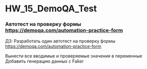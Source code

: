# HW_15_DemoQA_Test
### Автотест на проверку формы https://demoqa.com/automation-practice-form
ДЗ: Разработать один автотест на проверку формы https://demoqa.com/automation-practice-form

Вынести все вводимые и проверяемые значения в переменные
Добавить генерацию данных с Faker
